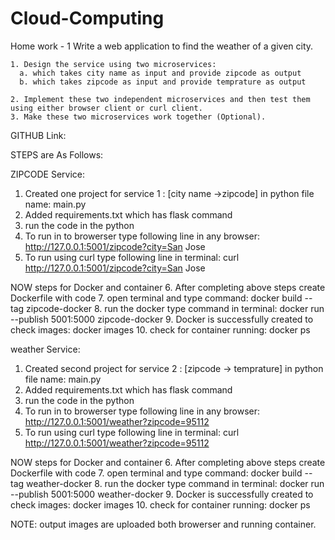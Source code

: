 # Cloud-Computing 
Home work - 1 Write a web application to find the weather of a given city. 

    1. Design the service using two microservices: 
      a. which takes city name as input and provide zipcode as output
      b. which takes zipcode as input and provide temprature as output

    2. Implement these two independent microservices and then test them using either browser client or curl client.
    3. Make these two microservices work together (Optional).

GITHUB Link: 

STEPS are As Follows:

ZIPCODE Service:
1. Created one project for service 1 : [city name ->zipcode] in python file name: main.py
2. Added requirements.txt which has flask command
3. run the code in the python
4. To run in to browerser type following line in any browser:
   http://127.0.0.1:5001/zipcode?city=San Jose
5. To run using curl type following line in terminal:
   curl http://127.0.0.1:5001/zipcode?city=San Jose
 
NOW steps for Docker and container
6. After completing above steps create Dockerfile with code
7. open terminal and type command: docker build --tag zipcode-docker
8. run the docker type command in terminal: docker run --publish 5001:5000 zipcode-docker
9. Docker is successfully created to check images: docker images
10. check for container running: docker ps
   
weather Service:
1. Created second project for service 2 : [zipcode -> temprature] in python file name: main.py
2. Added requirements.txt which has flask command
3. run the code in the python
4. To run in to browerser type following line in any browser:
   http://127.0.0.1:5001/weather?zipcode=95112
5. To run using curl type following line in terminal:
   curl http://127.0.0.1:5001/weather?zipcode=95112

NOW steps for Docker and container
6. After completing above steps create Dockerfile with code
7. open terminal and type command: docker build --tag weather-docker
8. run the docker type command in terminal: docker run --publish 5001:5000 weather-docker
9. Docker is successfully created to check images: docker images
10. check for container running: docker ps

NOTE: output images are uploaded both browerser and running container.
